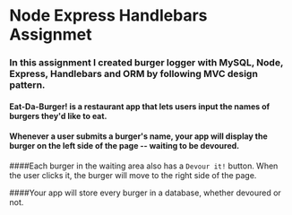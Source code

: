 # Node Express Handlebars Assignmet

### In this assignment I created burger logger with MySQL, Node, Express, Handlebars and ORM by following MVC design pattern.

#### Eat-Da-Burger! is a restaurant app that lets users input the names of burgers they'd like to eat.

#### Whenever a user submits a burger's name, your app will display the burger on the left side of the page -- waiting to be devoured.

####Each burger in the waiting area also has a `Devour it!` button. When the user clicks it, the burger will move to the right side of the page.

####Your app will store every burger in a database, whether devoured or not.
